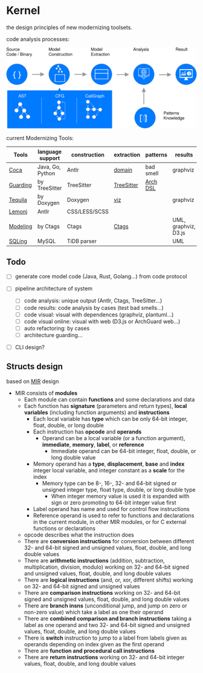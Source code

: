 # Kernel

the design principles of new modernizing toolsets.

code analysis processes:

![Process](docs/process.svg)

current Modernizing Tools:

| Tools     | language support  | construction   | extraction   | patterns  | results    |
|-----------|-------------------|----------------|---------|-----------|------------|
| [Coca](https://github.com/modernizing/coca)  | Java, Go, Python | Antlr | [domain](https://github.com/modernizing/coca/tree/master/pkg/domain) | bad smell  | graphviz   |
| [Guarding](https://github.com/modernizing/guarding) | by TreeSitter  | TreeSitter | [TreeSitter](https://github.com/modernizing/guarding/tree/master/guarding_ident) | [Arch DSL](https://github.com/modernizing/guarding/tree/master/guarding_parser) | |
| [Tequila](https://github.com/modernizing/tequila)   | by Doxygen     | Doxygen    | [viz](https://github.com/modernizing/tequila/blob/master/viz/coll_viz.go)  |    | graphviz  |
| [Lemonj](https://github.com/modernizing/lemonj)     | Antlr     |  CSS/LESS/SCSS  |   |    |
| [Modeling](https://github.com/modernizing/modeling) | by Ctags  | Ctags  | [Ctags](https://github.com/modernizing/modeling/tree/master/src/ctags) | | UML, graphviz, D3.js |
| [SQLing](https://github.com/modernizing/sqling)     | MySQL     | TiDB parser |   | |  UML |

## Todo

- [ ] generate core model code (Java, Rust, Golang...) from code protocol
- [ ] pipeline architecture of system
   - [ ] code analysis: unique output  (Antlr, Ctags, TreeSitter...)
   - [ ] code results: code analysis by cases (test bad smells...)
   - [ ] code visual: visual with dependences (graphviz, plantuml...)
   - [ ] code visual online: visual with web (D3.js or ArchGuard web...)
   - [ ] auto refactoring: by cases
   - [ ] architecture guarding...
- [ ] CLI design?


## Structs design 

based on [MIR](https://github.com/vnmakarov/mir) design

* MIR consists of **modules**
  * Each module can contain **functions** and some declarations and data
  * Each function has **signature** (parameters and return types), **local variables**
    (including function arguments) and **instructions**
    * Each local variable has **type** which can be only 64-bit integer, float, double, or long double
    * Each instruction has **opcode** and **operands**
      * Operand can be a local variable
        (or a function argument), **immediate**, **memory**, **label**, or **reference**
        * Immediate operand can be 64-bit integer, float, double, or long double value
    * Memory operand has a **type**, **displacement**, **base** and **index** integer local variable,
      and integer constant as a **scale** for the index
      * Memory type can be 8-, 16-, 32- and 64-bit signed or unsigned integer type,
        float type, double, or long double type
        * When integer memory value is used it is expanded with sign or zero promoting
          to 64-bit integer value first
    * Label operand has name and used for control flow instructions
    * Reference operand is used to refer to functions and declarations in the current module,
      in other MIR modules, or for C external functions or declarations
  * opcode describes what the instruction does
  * There are **conversion instructions** for conversion between different
    32- and 64-bit signed and unsigned values, float, double, and long double values
  * There are **arithmetic instructions** (addition, subtraction, multiplication, division,
    modulo) working on 32- and 64-bit signed and unsigned values, float, double, and long double values
  * There are **logical instructions** (and, or, xor, different shifts) working on
    32- and 64-bit signed and unsigned values
  * There are **comparison instructions**  working on 32- and 64-bit
    signed and unsigned values, float, double, and long double values
  * There are **branch insns** (unconditional jump, and jump on zero or non-zero value)
    which take a label as one their operand
  * There are **combined comparison and branch instructions** taking a label as one operand
    and two 32- and 64-bit signed and unsigned values, float, double, and long double values
  * There is **switch** instruction to jump to a label from labels given as operands depending on index given as the first operand
  * There are **function and procedural call instructions**
  * There are **return instructions** working on 32- and 64-bit
    integer values, float, double, and long double values
